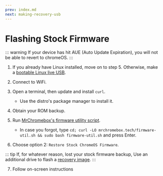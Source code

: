 ```yaml
---
prev: index.md
next: making-recovery-usb
---
```


# Flashing Stock Firmware

::: warning
If your device has hit AUE (Auto Update Expiration), you will not be able to revert to chromeOS.
:::

1. If you already have Linux installed, move on to step 5. Otherwise, make a [bootable Linux live USB](../installing/bootableusb.md).

2. Connect to WiFi.

3. Open a terminal, then update and install `curl`.

   - Use the distro's package manager to install it.

4. Obtain your ROM backup.

5. Run [MrChromebox's firmware utility script](https://mrchromebox.tech/#fwscript).
    * In case you forgot, type `cd; curl -LO mrchromebox.tech/firmware-util.sh && sudo bash firmware-util.sh` and press Enter.

6. Choose option 2: `Restore Stock ChromeOS Firmware`.


::: tip
If, for whatever reason, lost your stock firmware backup, Use an additional drive to flash a [recovery image](making-recovery-usb.md).
:::

7. Follow on-screen instructions


